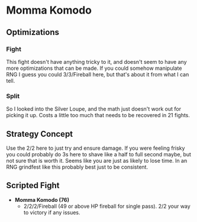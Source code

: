 # Momma Komodo

## Optimizations

### Fight

This fight doesn't have anything tricky to it, and doesn't seem to have any more
optimizations that can be made. If you could somehow manipulate RNG I guess you
could 3/3/Fireball here, but that's about it from what I can tell.

### Split

So I looked into the Silver Loupe, and the math just doesn't work out for
picking it up. Costs a little too much that needs to be recovered in 21 fights.

## Strategy Concept

Use the 2/2 here to just try and ensure damage. If you were feeling frisky you
could probably do 3s here to shave like a half to full second maybe, but not
sure that is worth it. Seems like you are just as likely to lose time. In an RNG
grindfest like this probably best just to be consistent.

## Scripted Fight

  * **Momma Komodo (76)**
    * 2/2/2/Fireball (49 or above HP fireball for single pass). 2/2 your way to
      victory if any issues.